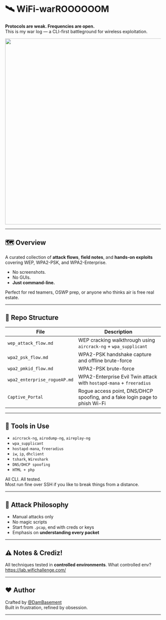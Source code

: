 # 🛰️ WiFi-warROOOOOOM

**Protocols are weak. Frequencies are open.**  
This is my war log — a CLI-first battleground for wireless exploitation.

<div align="center">
  <img src="https://media3.giphy.com/media/v1.Y2lkPTc5MGI3NjExOXphaWtrOHgwbHJxaWM5Y25oOGQ2dGQzZHZnM3dlZ2g4d29pYTNzZSZlcD12MV9pbnRlcm5hbF9naWZfYnlfaWQmY3Q9Zw/xT1XGYfsullHcbqoFi/giphy.gif" width="600"/>
</div>  


---

## 🗺️ Overview

A curated collection of **attack flows**, **field notes**, and **hands-on exploits**  
covering WEP, WPA2-PSK, and WPA2-Enterprise.

- No screenshots.  
- No GUIs.  
- **Just command-line.**

Perfect for red teamers, OSWP prep, or anyone who thinks air is free real estate.

---

## 📁 Repo Structure

| File | Description |
|------|-------------|
| `wep_attack_flow.md` | WEP cracking walkthrough using `aircrack-ng` + `wpa_supplicant` |
| `wpa2_psk_flow.md` | WPA2-PSK handshake capture and offline brute-force |
| `wpa2_pmkid_flow.md` | WPA2-PSK brute-force |
| `wpa2_enterprise_rogueAP.md` | WPA2-Enterprise Evil Twin attack with `hostapd-mana` + `freeradius` |
| `Captive_Portal` | Rogue access point, DNS/DHCP spoofing, and a fake login page to phish Wi-Fi |


---

## 🧰 Tools in Use

- `aircrack-ng`, `airodump-ng`, `aireplay-ng`
- `wpa_supplicant`
- `hostapd-mana`, `freeradius`
- `iw`, `ip`, `dhclient`
- `tshark`, `Wireshark`
- `DNS/DHCP spoofing`
- `HTML + php`

All CLI. All tested.  
Most run fine over SSH if you like to break things from a distance.

---

## 🧪 Attack Philosophy

- Manual attacks only  
- No magic scripts  
- Start from `.pcap`, end with creds or keys  
- Emphasis on **understanding every packet**

---

## ⚠️ Notes & Crediz!

All techniques tested in **controlled environments**.
What controlled env? https://lab.wifichallenge.com/

---

## ❤️ Author

Crafted by [@DamBasement](https://github.com/DamBasement)  
Built in frustration, refined by obsession.

---
